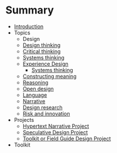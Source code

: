 # Summary

* [Introduction](README.md)
* Topics
   * Design
   * [Design thinking](topics/design_thinking.md)
   * [Critical thinking](topics/critical_thinking.md)
   * [Systems thinking](topics/systems_thinking.md)
   * [Experience Design](topics/experience_design.md)
       * [Systems thinking](topics/systems_thinking.md)
   * [Constructing meaning](topics/constructing_meaning.md)
   * [Reasoning](topics/reasoning.md)
   * [Open design](topics/open_design.md)
   * [Language](topics/language.md)
   * [Narrative](topics/narrative.md)
   * [Design research](topics/design_research.md)
   * [Risk and innovation](topics/risk_and_innovation.md)
* Projects
   * [Hypertext Narrative Project](projects/hypertext_narrative_project.md)
   * [Speculative Design Project](projects/speculative_design_project.md)
   * [Toolkit or Field Guide Design Project](projects/toolkit_or_field_guide_design_project.md)
* Toolkit

